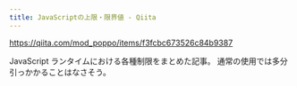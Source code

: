 ```yaml
---
title: JavaScriptの上限・限界値 - Qiita
---
```


https://qiita.com/mod_poppo/items/f3fcbc673526c84b9387

JavaScript ランタイムにおける各種制限をまとめた記事。
通常の使用では多分引っかかることはなさそう。

